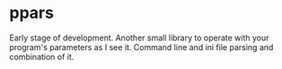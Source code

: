 # ppars
Early stage of development. Another small library to operate with your program's parameters as I see it. Command line and ini file parsing and combination of it.
